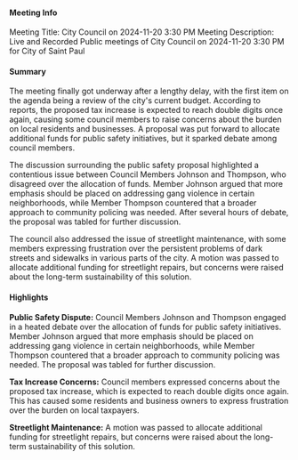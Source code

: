 #### Meeting Info
Meeting Title: City Council on 2024-11-20 3:30 PM
Meeting Description: Live and Recorded Public meetings of City Council on 2024-11-20 3:30 PM for City of Saint Paul

#### Summary

The meeting finally got underway after a lengthy delay, with the first item on the agenda being a review of the city's current budget. According to reports, the proposed tax increase is expected to reach double digits once again, causing some council members to raise concerns about the burden on local residents and businesses. A proposal was put forward to allocate additional funds for public safety initiatives, but it sparked debate among council members.

The discussion surrounding the public safety proposal highlighted a contentious issue between Council Members Johnson and Thompson, who disagreed over the allocation of funds. Member Johnson argued that more emphasis should be placed on addressing gang violence in certain neighborhoods, while Member Thompson countered that a broader approach to community policing was needed. After several hours of debate, the proposal was tabled for further discussion.

The council also addressed the issue of streetlight maintenance, with some members expressing frustration over the persistent problems of dark streets and sidewalks in various parts of the city. A motion was passed to allocate additional funding for streetlight repairs, but concerns were raised about the long-term sustainability of this solution.

#### Highlights

**Public Safety Dispute:** Council Members Johnson and Thompson engaged in a heated debate over the allocation of funds for public safety initiatives. Member Johnson argued that more emphasis should be placed on addressing gang violence in certain neighborhoods, while Member Thompson countered that a broader approach to community policing was needed. The proposal was tabled for further discussion.

**Tax Increase Concerns:** Council members expressed concerns about the proposed tax increase, which is expected to reach double digits once again. This has caused some residents and business owners to express frustration over the burden on local taxpayers.

**Streetlight Maintenance:** A motion was passed to allocate additional funding for streetlight repairs, but concerns were raised about the long-term sustainability of this solution.

